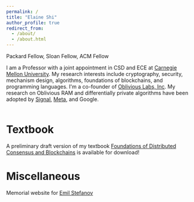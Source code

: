 ```yaml
---
permalink: /
title: "Elaine Shi"
author_profile: true
redirect_from: 
  - /about/
  - /about.html
---
```


Packard Fellow, Sloan Fellow, ACM Fellow


I am a Professor with a joint appointment in CSD and ECE at [Carnegie Mellon University](https://cmu.edu). My research interests include cryptography, security, mechanism design, algorithms, foundations of blockchains, and programming languages. I'm a co-founder of [Oblivious Labs, Inc](https://obliviouslabs.com). My research on Oblivious RAM and differentially private algorithms have been adopted by [Signal](https://signal.org/blog/building-faster-oram/), [Meta](https://github.com/facebook/oram), and Google. 
<br>
<br>

Textbook
======
A preliminary draft version of my textbook [Foundations of Distributed Consensus and Blockchains](https://www.distributedconsensus.net/) is available for download!

Miscellaneous
======
Memorial website for [Emil Stefanov](http://www.rememberingemil.org/p/first-page.html)


